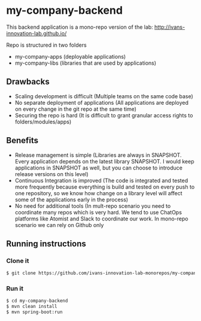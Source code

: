# my-company-backend

This backend application is a mono-repo version of the lab: http://ivans-innovation-lab.github.io/

Repo is structured in two folders

- my-company-apps (deployable applications)
- my-company-libs (libraries that are used by applications)

## Drawbacks

- Scaling development is difficult (Multiple teams on the same code base)
- No separate deployment of applications (All applications are deployed on every change in the git repo at the same time)
- Securing the repo is hard (It is difficult to grant granular access rights to folders/modules/apps)

## Benefits

- Release management is simple (Libraries are always in SNAPSHOT. Every application depends on the latest library SNAPSHOT. I would keep applications in SNAPSHOT as well, but you can choose to introduce release versions on this level)
- Continuous Integration is improved (The code is integrated and tested more frequently because everything is build and tested on every push to one repository, so we know how change on a library level will affect some of the applications early in the process)
- No need for additional tools (In mult-repo scenario you need to coordinate many repos which is very hard. We tend to use ChatOps platforms like Atomist and Slack to coordinate our work. In mono-repo scenario we can rely on Github only

## Running instructions

### Clone it

```bash
$ git clone https://github.com/ivans-innovation-lab-monorepos/my-company-backend.git
```

### Run it

```bash
$ cd my-company-backend
$ mvn clean install
$ mvn spring-boot:run
```
